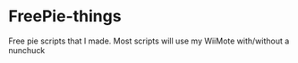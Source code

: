 # FreePie-things
Free pie scripts that I made.
Most scripts will use my WiiMote with/without a nunchuck
